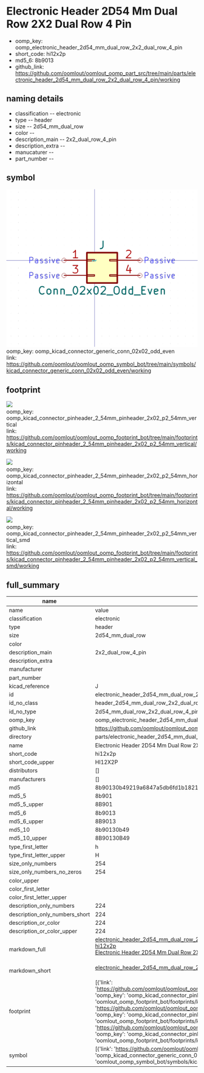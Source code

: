 # Electronic Header 2D54 Mm Dual Row 2X2 Dual Row 4 Pin

  
* oomp_key: oomp_electronic_header_2d54_mm_dual_row_2x2_dual_row_4_pin 
* short_code: hi12x2p
* md5_6: 8b9013  
* github_link: https://github.com/oomlout/oomlout_oomp_part_src/tree/main/parts/electronic_header_2d54_mm_dual_row_2x2_dual_row_4_pin/working  
## naming details
* classification -- electronic
* type -- header
* size -- 2d54_mm_dual_row
* color -- 
* description_main -- 2x2_dual_row_4_pin
* description_extra -- 
* manucaturer -- 
* part_number -- 



## symbol

![](symbol/0/working/working_600.png)  
oomp_key: oomp_kicad_connector_generic_conn_02x02_odd_even  
link: https://github.com/oomlout/oomlout_oomp_symbol_bot/tree/main/symbols/kicad_connector_generic_conn_02x02_odd_even/working  

## footprint

![](footprint/0/working/working_600.png)  
oomp_key: oomp_kicad_connector_pinheader_2_54mm_pinheader_2x02_p2_54mm_vertical  
link: https://github.com/oomlout/oomlout_oomp_footprint_bot/tree/main/footprints/kicad_connector_pinheader_2_54mm_pinheader_2x02_p2_54mm_vertical/working  

![](footprint/0/working/working_600.png)  
oomp_key: oomp_kicad_connector_pinheader_2_54mm_pinheader_2x02_p2_54mm_horizontal  
link: https://github.com/oomlout/oomlout_oomp_footprint_bot/tree/main/footprints/kicad_connector_pinheader_2_54mm_pinheader_2x02_p2_54mm_horizontal/working  

![](footprint/0/working/working_600.png)  
oomp_key: oomp_kicad_connector_pinheader_2_54mm_pinheader_2x02_p2_54mm_vertical_smd  
link: https://github.com/oomlout/oomlout_oomp_footprint_bot/tree/main/footprints/kicad_connector_pinheader_2_54mm_pinheader_2x02_p2_54mm_vertical_smd/working  

## full_summary
| name | value | 
| --- | --- | 
| name | value | 
| classification | electronic | 
| type | header | 
| size | 2d54_mm_dual_row | 
| color |  | 
| description_main | 2x2_dual_row_4_pin | 
| description_extra |  | 
| manufacturer |  | 
| part_number |  | 
| kicad_reference | J | 
| id | electronic_header_2d54_mm_dual_row_2x2_dual_row_4_pin | 
| id_no_class | header_2d54_mm_dual_row_2x2_dual_row_4_pin | 
| id_no_type | 2d54_mm_dual_row_2x2_dual_row_4_pin | 
| oomp_key | oomp_electronic_header_2d54_mm_dual_row_2x2_dual_row_4_pin | 
| github_link | https://github.com/oomlout/oomlout_oomp_part_src/tree/main/parts/electronic_header_2d54_mm_dual_row_2x2_dual_row_4_pin/working | 
| directory | parts/electronic_header_2d54_mm_dual_row_2x2_dual_row_4_pin | 
| name | Electronic Header 2D54 Mm Dual Row 2X2 Dual Row 4 Pin | 
| short_code | hi12x2p | 
| short_code_upper | HI12X2P | 
| distributors | [] | 
| manufacturers | [] | 
| md5 | 8b90130b49219a6847a5db6fd1b1821c | 
| md5_5 | 8b901 | 
| md5_5_upper | 8B901 | 
| md5_6 | 8b9013 | 
| md5_6_upper | 8B9013 | 
| md5_10 | 8b90130b49 | 
| md5_10_upper | 8B90130B49 | 
| type_first_letter | h | 
| type_first_letter_upper | H | 
| size_only_numbers | 254 | 
| size_only_numbers_no_zeros | 254 | 
| color_upper |  | 
| color_first_letter |  | 
| color_first_letter_upper |  | 
| description_only_numbers | 224 | 
| description_only_numbers_short | 224 | 
| description_or_color | 224 | 
| description_or_color_upper | 224 | 
| markdown_full | [electronic_header_2d54_mm_dual_row_2x2_dual_row_4_pin](https://github.com/oomlout/oomlout_oomp_part_src/tree/main/parts/electronic_header_2d54_mm_dual_row_2x2_dual_row_4_pin/working)<br>[hi12x2p](https://github.com/oomlout/oomlout_oomp_part_src/tree/main/parts/electronic_header_2d54_mm_dual_row_2x2_dual_row_4_pin/working)<br>[Electronic Header 2D54 Mm Dual Row 2X2 Dual Row 4 Pin](https://github.com/oomlout/oomlout_oomp_part_src/tree/main/parts/electronic_header_2d54_mm_dual_row_2x2_dual_row_4_pin/working)<br><br> | 
| markdown_short | [electronic_header_2d54_mm_dual_row_2x2_dual_row_4_pin](https://github.com/oomlout/oomlout_oomp_part_src/tree/main/parts/electronic_header_2d54_mm_dual_row_2x2_dual_row_4_pin/working)<br><br> | 
| footprint | [{'link': 'https://github.com/oomlout/oomlout_oomp_footprint_bot/tree/main/foootprntss/kicad_connector_pinheader_2_54mm_pinheader_2x02_p2_54mm_vertical', 'oomp_key': 'oomp_kicad_connector_pinheader_2_54mm_pinheader_2x02_p2_54mm_vertical', 'directory': 'oomlout_oomp_footprint_bot/footprints/kicad_connector_pinheader_2_54mm_pinheader_2x02_p2_54mm_vertical//working/working.kicad_mod'}, {'link': 'https://github.com/oomlout/oomlout_oomp_footprint_bot/tree/main/foootprntss/kicad_connector_pinheader_2_54mm_pinheader_2x02_p2_54mm_horizontal', 'oomp_key': 'oomp_kicad_connector_pinheader_2_54mm_pinheader_2x02_p2_54mm_horizontal', 'directory': 'oomlout_oomp_footprint_bot/footprints/kicad_connector_pinheader_2_54mm_pinheader_2x02_p2_54mm_horizontal//working/working.kicad_mod'}, {'link': 'https://github.com/oomlout/oomlout_oomp_footprint_bot/tree/main/foootprntss/kicad_connector_pinheader_2_54mm_pinheader_2x02_p2_54mm_vertical_smd', 'oomp_key': 'oomp_kicad_connector_pinheader_2_54mm_pinheader_2x02_p2_54mm_vertical_smd', 'directory': 'oomlout_oomp_footprint_bot/footprints/kicad_connector_pinheader_2_54mm_pinheader_2x02_p2_54mm_vertical_smd//working/working.kicad_mod'}] | 
| symbol | [{'link': 'https://github.com/oomlout/oomlout_oomp_symbol_bot/tree/main/symbols/kicad_connector_generic_conn_02x02_odd_even', 'oomp_key': 'oomp_kicad_connector_generic_conn_02x02_odd_even', 'directory': 'oomlout_oomp_symbol_bot/symbols/kicad_connector_generic_conn_02x02_odd_even//working/working.kicad_sym'}] | 
